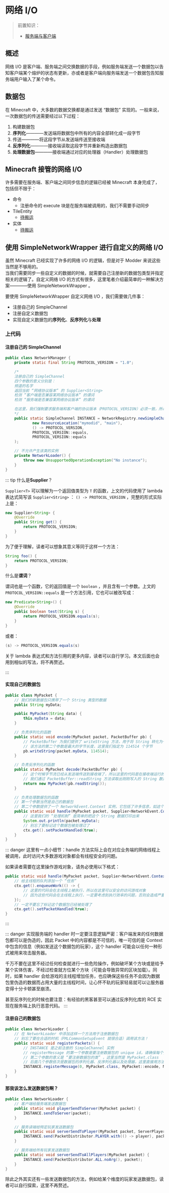 # 网络 I/O

> 前置知识：
> 
> - [服务端与客户端](README.md)

## 概述

网络 I/O 是客户端、服务端之间交换数据的手段，例如服务端发送一个数据包以告知客户端某个熔炉的状态有更新，亦或者是客户端向服务端发送一个数据包告知服务端用户输入了某个命令。

## 数据包

在 Minecraft 中，大多数的数据交换都是通过发送 “数据包” 实现的。一般来说，一次数据包的传送需要经过以下过程：

1. 构建数据包
2. **序列化**————发送端将数据包中所有的内容全部转化成一段字节
3. 传送————将这段字节从发送端传送至接收端
4. **反序列化**————接收端读取这段字节并重新构造出数据包
5. **处理数据包**————接收端通过对应的处理器（Handler）处理数据包

## Minecraft 接管的网络 I/O

许多需要在服务端、客户端之间同步信息的逻辑已经被 Minecraft 本身完成了，包括但不限于：

- 命令
    - 注册命令的 execute 块是在服务端被调用的，我们不需要手动同步
- TileEntity
    - [待搬运](https://harbinger.covertdragon.team/chapter-07/tile-entity-sync.html)
- 实体
    - [待搬运](https://harbinger.covertdragon.team/chapter-07/entity-sync.html)

## 使用 SimpleNetworkWrapper 进行自定义的网络 I/O

虽然 Minecraft 已经实现了许多的网络 I/O 的逻辑，但是对于 Modder 来说这些当然是不够用的。  
当我们需要同步一些自定义的数据的时候，就需要自己注册新的数据包类型并指定相关的逻辑了。自定义网络 I/O 的方式有很多，这里笔者介绍最简单的一种解决方案————使用 SimpleNetworkWrapper 。

要使用 SimpleNetworkWrapper 自定义网络 I/O ，我们需要做几件事：

- 注册自己的 SimpleChannel
- 注册自定义数据包
- 实现自定义数据包的**序列化**、**反序列化**与**处理**

### 上代码

#### 注册自己的 SimpleChannel
```java
public class NetworkManager {
    private static final String PROTOCOL_VERSION = "1.0";

    /* 
    注册自己的 SimpleChannel
    四个参数的意义分别是：
    频道的名字
    返回当前 “网络协议版本” 的 Supplier<String>
    检测 “客户端是否兼容某网络协议版本” 的谓词
    检测 “服务端是否兼容某网络协议版本” 的谓词

    在这里，我们强制要求服务端和客户端的协议版本（PROTOCOL_VERSION）必须一致，所以后两个参数传入的都是 PROTOCOL_VERSION::equals
    */
    public static SimpleChannel INSTANCE = NetworkRegistry.newSimpleChannel(
            new ResourceLocation("mymodid", "main"),
            () -> PROTOCOL_VERSION,
            PROTOCOL_VERSION::equals,
            PROTOCOL_VERSION::equals
    );

    // 不允许产生该类的实例
    private NetworkLoader() {
        throw new UnsupportedOperationException("No instance");
    }
}
```

::: tip
什么是**Supplier**？

`Supplier<T>` 可以理解为一个返回值类型为 `T` 的函数，上文的代码使用了 lambda 表达式简写该 `Supplier<String>` ： `() -> PROTOCOL_VERSION` ，完整的形式实际上是：

```java
new Supplier<String> {
    @Override
    public String get() {
        return PROTOCOL_VERSION;
    }
}
```

为了便于理解，读者可以想象其意义等同于这样一个方法：

```java
String foo() {
    return PROTOCOL_VERSION;
}
```

什么是**谓词**？

谓词也是一个函数，它的返回值是一个 `boolean` ，并且含有一个参数。上文的 `PROTOCOL_VERSION::equals` 是一个方法引用，它也可以被改写成：

```java
new Predicate<String>() {
    @Override
    public boolean test(String s) {
        return PROTOCOL_VERSION.equals(s);
    }
}
```

或者：

```java
(s) -> PROTOCOL_VERSION.equals(s)
```

关于 lambda 表达式和方法引用的更多内容，读者可以自行学习。本文后面也会用到相似的写法，将不再赘述。

:::

#### 实现自己的数据包

```java
public class MyPacket {
    // 我们的新数据包只携带了一个 String 类型的数据
    public String myData;

    public MyPacket(String data) {
        this.myData = data;
    }

    // 负责序列化的函数
    public static void encode(MyPacket packet, PacketBuffer pb) {
        // PacketBuffer 为我们提供了 writeString 方法，用于将 String 转化为一串字节
        // 该方法的第二个参数是最大的字节长度，这里我们指定为 114514 个字节
        pb.writeString(packet.myData, 114514);
    }

    // 负责反序列化的函数
    public static MyPacket decode(PacketBuffer pb) {
        // 这个时候字节流已经从发送端传送到接收端了，所以这里的代码是在接收端运行的
        // 我们通过 PacketBuffer::readString 方法读取出刚刚写入的 String 数据，并返回反序列化的结果
        return new MyPacket(pb.readString());
    }

    // 负责处理数据包的函数
    // 第一个参数当然是自己的数据包
    // 第二个参数提供了一个 NetworkEvent.Context 实例，它包括了许多信息，如这个数据包的发送方向，发送这个数据包的玩家等等
    public static void handle(MyPacket packet, Supplier<NetworkEvent.Context> ctx) {
        // 这里我们的 “处理机制” 是简单的把这个 String 数据打印出来
        System.out.println(packet.myData);
        // 别忘了要标记这个数据包被处理过了
        ctx.get().setPacketHandled(true);
    }
}
```

::: danger
这里有一点小细节：handle 方法实际上会在对应业务端的网络线程上被调用，此时访问大多数游戏对象都会有线程安全的问题。

如果读者需要在这里操作游戏对象，请务必使用以下格式：

```java
public static void handle(MyPacket packet, Supplier<NetworkEvent.Context> ctx) {
    // 给主线程的队列添加一个 “任务”
    ctx.get().enqueueWork(() -> {
        // 这里的代码会在主线程上被执行，所以在这里可以安全的访问游戏对象
        // 因为这些代码会在主线程上执行，一定要考虑到执行效率的问题，否则会造成严重的 tps 降低
    });
    // 一定不要忘了标记这个数据包已经被处理了
    ctx.get().setPacketHandled(true);
}
```
:::

::: danger
实现服务端的 handler 时一定要注意逻辑严密：客户端发来的任何数据包都可以是伪造的，因此 Packet 中的内容都是不可信的，唯一可信的是 Context 中包含的信息（例如发送这个数据包的玩家），这个 handler 可能会以任何一种形式被用来攻击服务器。

千万不要在这里不经过任何检查就进行一些危险操作，例如破坏某个方块或是给予某个实体伤害，不经过检查就方位某个方块（可能会导致异常的区块加载）。同时，如果 handler 会给游戏的主线程增加任务，也应确保这些任务不会因为数据包里伪造的数据而占用大量的主线程时间，让心怀不轨的玩家轻易就可以让服务器变得十分卡顿甚至崩溃。

甚至反序列化的时候也要注意：有经验的黑客甚至可以通过反序列化库的 RCE 实现在服务端上执行恶意代码。
:::

#### 注册自己的数据包

```java
public class NetworkLoader {
    // 在 NetworkLoader 中添加这样一个方法用于注册数据包
    // 别忘了要在合适的时机（FMLCommonSetupEvent 就很合适）调用该方法！
    public static void registerPackets() {
        // INSTANCE 是之前注册的 SimpleChannel 实例
        // registerMessage 的第一个参数是要注册数据包的 unique id，请确保每个数据包的 unique id 不同
        // 第二个参数的意义是 “要注册数据包的类” ，这里当然是 MyPacket.class
        // 后面几个参数依次是数据包的序列化器、反序列化器以及处理器，这里直接用方法引用传入之前写好的三个函数
        INSTANCE.registerMessage(0, MyPacket.class, MyPacket::encode, MyPacket::decode, MyPacket::handle);
    }
}
```

#### 那我该怎么发送数据包啊？

```java
public class NetworkLoader {
    // 客户端给服务端发送数据包
    public static void playerSendToServer(MyPacket packet) {
        INSTANCE.sendToServer(packet);
    }

    // 服务读端给特定玩家发送数据包
    public static void serverSendToPlayer(MyPacket packet, ServerPlayerEntity player) {
        INSTANCE.send(PacketDistributor.PLAYER.with(() -> player), packet);
    }

    // 服务端给所有玩家发送数据包
    public static void serverSendToAllPlayers(MyPacket packet) {
        INSTANCE.send(PacketDistributor.ALL.noArg(), packet);
    }
}
```

除此之外其实还有一些发送数据包的方法，例如给某个维度的玩家发送数据包，读者可以自行探索，这里不再赘述。

